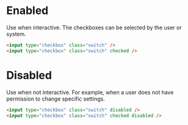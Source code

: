 # Enabled

Use when interactive. The checkboxes can be selected by the user or system.

```html
<input type="checkbox" class="switch" />
<input type="checkbox" class="switch" checked />
```

# Disabled

Use when not interactive. For example, when a user does not have permission to change specific settings.

```html
<input type="checkbox" class="switch" disabled />
<input type="checkbox" class="switch" checked disabled />
```
